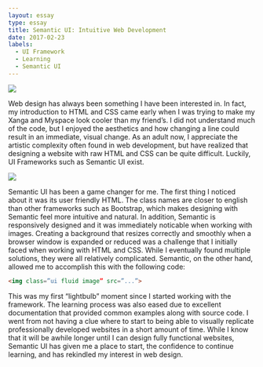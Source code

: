 ```yaml
---
layout: essay
type: essay
title: Semantic UI: Intuitive Web Development
date: 2017-02-23
labels:
  - UI Framework
  - Learning
  - Semantic UI
---
```


<img class="ui medium left floated image" src="https://pace.oregonstate.edu/sites/default/files/styles/course_banner_large/public/images/course/cover/pace-oregon-state-web-design-development-certificate.jpg?itok=eHaM8IrN">
<p>Web design has always been something I have been interested in. In fact, my introduction to HTML and CSS came early when I was trying to make my Xanga and Myspace look cooler than my friend’s. I did not understand much of the code, but I enjoyed the aesthetics and how changing a line could result in an immediate, visual change. As an adult now, I appreciate the artistic complexity often found in web development, but have realized that designing a website with raw HTML and CSS can be quite difficult. Luckily, UI Frameworks such as Semantic UI exist.</p> 
<img class="ui medium right floated image" src="http://semantic-ui.com/images/devices.png">
<p>Semantic UI has been a game changer for me. The first thing I noticed about it was its user friendly HTML. The class names are closer to english than other frameworks such as Bootstrap, which makes designing with Semantic feel more intuitive and natural.  In addition, Semantic is responsively designed and it was immediately noticable when working with images. Creating a background that resizes correctly and smoothly when a browser window is expanded or reduced was a challenge that I initially faced when working with HTML and CSS. While I eventually found multiple solutions, they were all relatively complicated. Semantic, on the other hand, allowed me to accomplish this with the following code:</p> 
  
```html
<img class=”ui fluid image” src=”...”>
```
<p>This was my first “lightbulb” moment since I started working with the framework. The learning process was also eased due to excellent documentation that provided common examples along with source code. I went from not having a clue where to start to being able to visually replicate professionally developed websites in a short amount of time. While I know that it will be awhile longer until I can design fully functional websites, Semantic UI has given me a place to start, the confidence to continue learning, and has rekindled my interest in web design.</p> 

